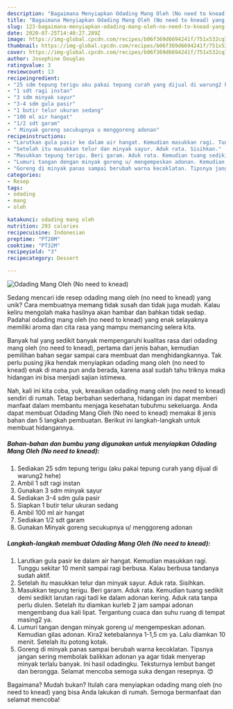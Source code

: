```yaml
---
description: "Bagaimana Menyiapkan Odading Mang Oleh (No need to knead) yang Enak"
title: "Bagaimana Menyiapkan Odading Mang Oleh (No need to knead) yang Enak"
slug: 123-bagaimana-menyiapkan-odading-mang-oleh-no-need-to-knead-yang-enak
date: 2020-07-25T14:40:27.289Z
image: https://img-global.cpcdn.com/recipes/b06f369d6694241f/751x532cq70/odading-mang-oleh-no-need-to-knead-foto-resep-utama.jpg
thumbnail: https://img-global.cpcdn.com/recipes/b06f369d6694241f/751x532cq70/odading-mang-oleh-no-need-to-knead-foto-resep-utama.jpg
cover: https://img-global.cpcdn.com/recipes/b06f369d6694241f/751x532cq70/odading-mang-oleh-no-need-to-knead-foto-resep-utama.jpg
author: Josephine Douglas
ratingvalue: 3
reviewcount: 13
recipeingredient:
- "25 sdm tepung terigu aku pakai tepung curah yang dijual di warung2 hehe"
- "1 sdt ragi instan"
- "3 sdm minyak sayur"
- "3-4 sdm gula pasir"
- "1 butir telur ukuran sedang"
- "100 ml air hangat"
- "1/2 sdt garam"
- " Minyak goreng secukupnya u menggoreng adonan"
recipeinstructions:
- "Larutkan gula pasir ke dalam air hangat. Kemudian masukkan ragi. Tunggu sekitar 10 menit sampai ragi berbusa. Kalau berbusa tandanya sudah aktif."
- "Setelah itu masukkan telur dan minyak sayur. Aduk rata. Sisihkan."
- "Masukkan tepung terigu. Beri garam. Aduk rata. Kemudian tuang sedikit demi sedikit larutan ragi tadi ke dalam adonan kering. Aduk rata tanpa perlu diulen. Setelah itu diamkan kurleb 2 jam sampai adonan mengembang dua kali lipat. Tergantung cuaca dan suhu ruang di tempat masing2 ya."
- "Lumuri tangan dengan minyak goreng u/ mengempeskan adonan. Kemudian gilas adonan. Kira2 ketebalannya 1-1,5 cm ya. Lalu diamkan 10 menit. Setelah itu potong kotak."
- "Goreng di minyak panas sampai berubah warna kecoklatan. Tipsnya jangan sering membolak balikkan adonan ya agar tidak menyerap minyak terlalu banyak. Ini hasil odadingku. Teksturnya lembut banget dan berongga. Selamat mencoba semoga suka dengan resepnya. 😍"
categories:
- Resep
tags:
- odading
- mang
- oleh

katakunci: odading mang oleh 
nutrition: 293 calories
recipecuisine: Indonesian
preptime: "PT20M"
cooktime: "PT32M"
recipeyield: "3"
recipecategory: Dessert

---
```



![Odading Mang Oleh (No need to knead)](https://img-global.cpcdn.com/recipes/b06f369d6694241f/751x532cq70/odading-mang-oleh-no-need-to-knead-foto-resep-utama.jpg)

Sedang mencari ide resep odading mang oleh (no need to knead) yang unik? Cara membuatnya memang tidak susah dan tidak juga mudah. Kalau keliru mengolah maka hasilnya akan hambar dan bahkan tidak sedap. Padahal odading mang oleh (no need to knead) yang enak selayaknya memiliki aroma dan cita rasa yang mampu memancing selera kita.



Banyak hal yang sedikit banyak mempengaruhi kualitas rasa dari odading mang oleh (no need to knead), pertama dari jenis bahan, kemudian pemilihan bahan segar sampai cara membuat dan menghidangkannya. Tak perlu pusing jika hendak menyiapkan odading mang oleh (no need to knead) enak di mana pun anda berada, karena asal sudah tahu triknya maka hidangan ini bisa menjadi sajian istimewa.


Nah, kali ini kita coba, yuk, kreasikan odading mang oleh (no need to knead) sendiri di rumah. Tetap berbahan sederhana, hidangan ini dapat memberi manfaat dalam membantu menjaga kesehatan tubuhmu sekeluarga. Anda dapat membuat Odading Mang Oleh (No need to knead) memakai 8 jenis bahan dan 5 langkah pembuatan. Berikut ini langkah-langkah untuk membuat hidangannya.

<!--inarticleads1-->

##### Bahan-bahan dan bumbu yang digunakan untuk menyiapkan Odading Mang Oleh (No need to knead):

1. Sediakan 25 sdm tepung terigu (aku pakai tepung curah yang dijual di warung2 hehe)
1. Ambil 1 sdt ragi instan
1. Gunakan 3 sdm minyak sayur
1. Sediakan 3-4 sdm gula pasir
1. Siapkan 1 butir telur ukuran sedang
1. Ambil 100 ml air hangat
1. Sediakan 1/2 sdt garam
1. Gunakan  Minyak goreng secukupnya u/ menggoreng adonan




<!--inarticleads2-->

##### Langkah-langkah membuat Odading Mang Oleh (No need to knead):

1. Larutkan gula pasir ke dalam air hangat. Kemudian masukkan ragi. Tunggu sekitar 10 menit sampai ragi berbusa. Kalau berbusa tandanya sudah aktif.
1. Setelah itu masukkan telur dan minyak sayur. Aduk rata. Sisihkan.
1. Masukkan tepung terigu. Beri garam. Aduk rata. Kemudian tuang sedikit demi sedikit larutan ragi tadi ke dalam adonan kering. Aduk rata tanpa perlu diulen. Setelah itu diamkan kurleb 2 jam sampai adonan mengembang dua kali lipat. Tergantung cuaca dan suhu ruang di tempat masing2 ya.
1. Lumuri tangan dengan minyak goreng u/ mengempeskan adonan. Kemudian gilas adonan. Kira2 ketebalannya 1-1,5 cm ya. Lalu diamkan 10 menit. Setelah itu potong kotak.
1. Goreng di minyak panas sampai berubah warna kecoklatan. Tipsnya jangan sering membolak balikkan adonan ya agar tidak menyerap minyak terlalu banyak. Ini hasil odadingku. Teksturnya lembut banget dan berongga. Selamat mencoba semoga suka dengan resepnya. 😍




Bagaimana? Mudah bukan? Itulah cara menyiapkan odading mang oleh (no need to knead) yang bisa Anda lakukan di rumah. Semoga bermanfaat dan selamat mencoba!
